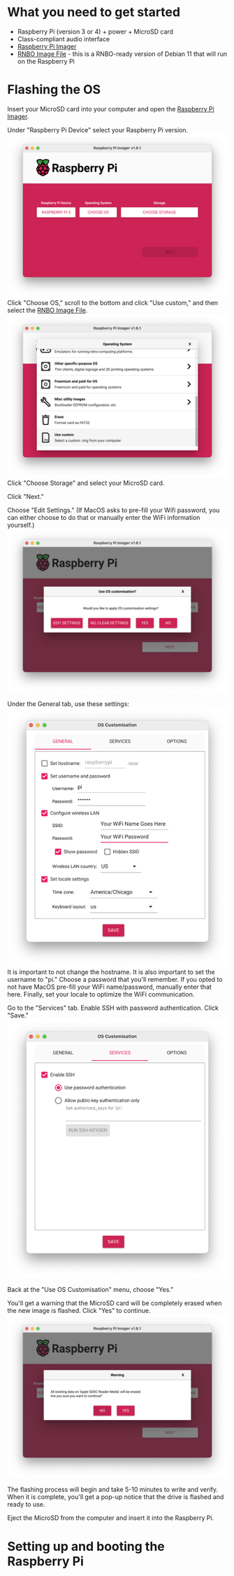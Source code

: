 # What you need to get started
- Raspberry Pi (version 3 or 4) + power + MicroSD card
- Class-compliant audio interface 
- [Raspberry Pi Imager](https://github.com/raspberrypi/rpi-imager/releases)
- [RNBO Image File](https://rnbo.cycling74.com/resources) - this is a RNBO-ready version of Debian 11 that will run on the Raspberry Pi

# Flashing the OS
Insert your MicroSD card into your computer and open the [Raspberry Pi Imager](https://github.com/raspberrypi/rpi-imager/releases).

Under "Raspberry Pi Device" select your Raspberry Pi version.
![Raspberry Pi Imager](./img/pi-imager.png)
Click "Choose OS," scroll to the bottom and click "Use custom," and then select the [RNBO Image File](https://rnbo.cycling74.com/resources).
![Choose the RNBO Image File](./img/os-choose.png)
Click "Choose Storage" and select your MicroSD card.

Click "Next."

Choose "Edit Settings." (If MacOS asks to pre-fill your Wifi password, you can either choose to do that or manually enter the WiFi information yourself.)
![Customize Settings](./img/custom-settings.png)

Under the General tab, use these settings:
![Customize Settings - General](./img/custom-settings-general.png)
It is important to not change the hostname. It is also important to set the username to "pi." Choose a password that you'll remember. If you opted to not have MacOS pre-fill your WiFi name/password, manually enter that here. Finally, set your locale to optimize the WiFi communication.

Go to the "Services" tab. Enable SSH with password authentication. Click "Save."
![Customize Settings - Services](./img/custom-settings-services.png)

Back at the "Use OS Customisation" menu, choose "Yes."

You'll get a warning that the MicroSD card will be completely erased when the new image is flashed. Click "Yes" to continue.
![Flash warning](./img/flash-warning.png)

The flashing process will begin and take 5-10 minutes to write and verify. When it is complete, you'll get a pop-up notice that the drive is flashed and ready to use.

Eject the MicroSD from the computer and insert it into the Raspberry Pi.

# Setting up and booting the Raspberry Pi
